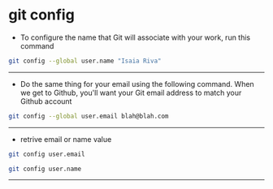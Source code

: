 # git config

- To configure the name that Git will associate with your work, run this command

```bash
git config --global user.name "Isaia Riva"
```

---

- Do the same thing for your email using the following command. When we get to Github, you'll want your Git email address to match your Github account

```bash
git config --global user.email blah@blah.com
```

---

- retrive email or name value

```bash
git config user.email
```

```bash
git config user.name
```

---
